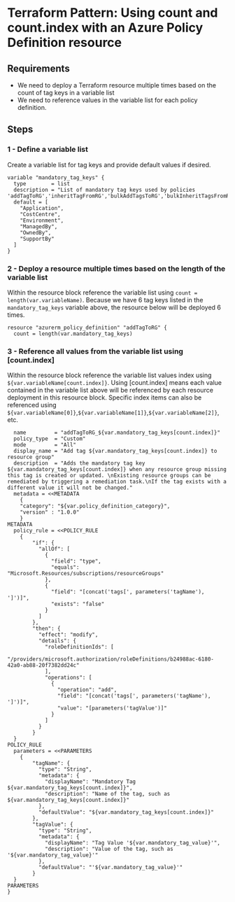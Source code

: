 # Terraform Pattern: Using count and count.index with an Azure Policy Definition resource

## Requirements
* We need to deploy a Terraform resource multiple times based on the count of tag keys in a variable list
* We need to reference values in the variable list for each policy definition.

## Steps

### 1 - Define a variable list

Create a variable list for tag keys and provide default values if desired.

```hcl
variable "mandatory_tag_keys" {
  type        = list
  description = "List of mandatory tag keys used by policies 'addTagToRG','inheritTagFromRG','bulkAddTagsToRG','bulkInheritTagsFromRG'"
  default = [
    "Application",
    "CostCentre",
    "Environment",
    "ManagedBy",
    "OwnedBy",
    "SupportBy"
  ]
}
```

### 2 - Deploy a resource multiple times based on the length of the variable list

Within the resource block reference the variable list using `count = length(var.variableName)`.
Because we have 6 tag keys listed in the `mandatory_tag_keys` variable above, the resource below will be deployed 6 times.

```hcl
resource "azurerm_policy_definition" "addTagToRG" {
  count = length(var.mandatory_tag_keys)
```

### 3 - Reference all values from the variable list using [count.index]

Within the resource block reference the variable list values index using `${var.variableName[count.index]}`.
Using [count.index] means each value contained in the variable list above will be referenced by each resource deployment in this resource block.
Specific index items can also be referenced using `${var.variableName[0]}`,`${var.variableName[1]}`,`${var.variableName[2]}`, etc.

```hcl
  name         = "addTagToRG_${var.mandatory_tag_keys[count.index]}"
  policy_type  = "Custom"
  mode         = "All"
  display_name = "Add tag ${var.mandatory_tag_keys[count.index]} to resource group"
  description  = "Adds the mandatory tag key ${var.mandatory_tag_keys[count.index]} when any resource group missing this tag is created or updated. \nExisting resource groups can be remediated by triggering a remediation task.\nIf the tag exists with a different value it will not be changed."
  metadata = <<METADATA
    {
    "category": "${var.policy_definition_category}",
    "version" : "1.0.0"
    }
METADATA
  policy_rule = <<POLICY_RULE
    {
        "if": {
          "allOf": [
            {
              "field": "type",
              "equals": "Microsoft.Resources/subscriptions/resourceGroups"
            },
            {
              "field": "[concat('tags[', parameters('tagName'), ']')]",
              "exists": "false"
            }
          ]
        },
        "then": {
          "effect": "modify",
          "details": {
            "roleDefinitionIds": [
              "/providers/microsoft.authorization/roleDefinitions/b24988ac-6180-42a0-ab88-20f7382dd24c"
            ],
            "operations": [
              {
                "operation": "add",
                "field": "[concat('tags[', parameters('tagName'), ']')]",
                "value": "[parameters('tagValue')]"
              }
            ]
          }
        }
  }
POLICY_RULE
  parameters = <<PARAMETERS
    {
        "tagName": {
          "type": "String",
          "metadata": {
            "displayName": "Mandatory Tag ${var.mandatory_tag_keys[count.index]}",
            "description": "Name of the tag, such as ${var.mandatory_tag_keys[count.index]}"
          },
          "defaultValue": "${var.mandatory_tag_keys[count.index]}"
        },
        "tagValue": {
          "type": "String",
          "metadata": {
            "displayName": "Tag Value '${var.mandatory_tag_value}'",
            "description": "Value of the tag, such as '${var.mandatory_tag_value}'"
          },
          "defaultValue": "'${var.mandatory_tag_value}'"
        }
  }
PARAMETERS
}
```
